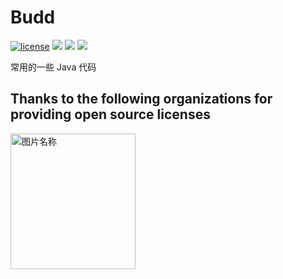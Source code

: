 # Budd

[![license](https://badgen.net/badge/license/MIT/blue)](./LICENSE)
[![](https://badgen.net/github/commits/ehlxr/budd)](https://github.com/ehlxr/budd/commits/)
[![](https://badgen.net/github/last-commit/ehlxr/budd)]((https://github.com/ehlxr/budd/commits/))
[![](https://badgen.net/github/releases/ehlxr/budd)](https://github.com/ehlxr/budd/releases)

常用的一些 Java 代码

## Thanks to the following organizations for providing open source licenses

[<img src="https://cdn.ehlxr.top/jetbrains.png" width = "200" height = "217" alt="图片名称" align=center />](https://jb.gg/OpenSource)